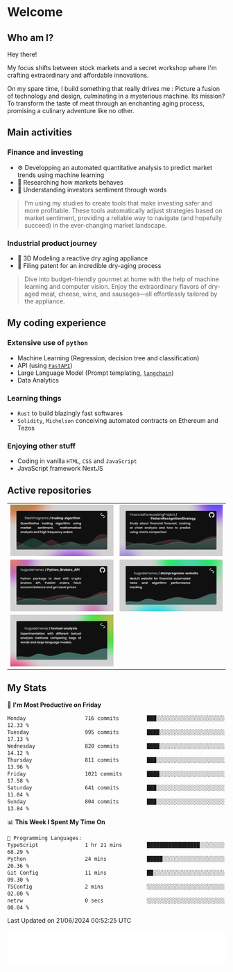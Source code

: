 # Welcome 

## Who am I?

Hey there! 

My focus shifts between stock markets and a secret workshop where I'm crafting extraordinary and affordable innovations. 



On my spare time, I build something that really drives me :
Picture a fusion of technology and design, culminating in a mysterious machine. 
Its mission? To transform the taste of meat through an enchanting aging process, promising a culinary adventure like no other.

## Main activities

### Finance and investing
* ⚙️ Developping an automated quantitative analysis to predict market trends using machine learning
* 📝 Researching how markets behaves
* 🧠 Understanding investors sentiment through words

> I'm using my studies to create tools that make investing safer and more profitable. These tools automatically adjust strategies based on market sentiment, providing a reliable way to navigate (and hopefully succeed) in the ever-changing market landscape.

### Industrial product journey
* 🚀 3D Modeling a reactive dry aging appliance
* 📎 Filing patent for an incredible dry-aging process

> Dive into budget-friendly gourmet at home with the help of machine learning and computer vision. Enjoy the extraordinary flavors of dry-aged meat, cheese, wine, and sausages—all effortlessly tailored by the appliance.

## My coding experience

### Extensive use of `python` 

* Machine Learning (Regression, decision tree and classification)
* API (using [`FastAPI`](https://fastapi.tiangolo.com))
* Large Language Model (Prompt templating, [`langchain`](https://python.langchain.com/docs/get_started/introduction))
* Data Analytics

### Learning things

* `Rust` to build blazingly fast softwares
* `Solidity`, `Michelson` conceiving automated contracts on Ethereum and Tezos

### Enjoying other stuff

* Coding in vanilla `HTML`, `CSS` and `JavaScript` 
* JavaScript framework NextJS
  
## Active repositories
|||
| ------------- | ------------- |
|[![Python Trading Algorithm](assets/base_python_architecture.png)](https://github.com/SteinPrograms/base-python-architecture)|[![Quantitative Prediction](assets/pattern_recognition_strategy.png)](https://github.com/FinancialForecastingProject/PatternRecognitionStrategy.git)|
|[![Broker SDK](assets/python_brokers_api.png)](https://github.com/hugodemenez/Python_Brokers_API)|[![NextJS Website](assets/steinprograms-website.png)](https://github.com/hugodemenez/steinprograms-website)|
|[![Textual](assets/textual-analysis.png)](https://github.com/hugodemenez/textual-analysis)||


## My Stats

<!--START_SECTION:waka-->
📅 **I'm Most Productive on Friday** 

```text
Monday                   716 commits         ███░░░░░░░░░░░░░░░░░░░░░░   12.33 % 
Tuesday                  995 commits         ████░░░░░░░░░░░░░░░░░░░░░   17.13 % 
Wednesday                820 commits         ████░░░░░░░░░░░░░░░░░░░░░   14.12 % 
Thursday                 811 commits         ███░░░░░░░░░░░░░░░░░░░░░░   13.96 % 
Friday                   1021 commits        ████░░░░░░░░░░░░░░░░░░░░░   17.58 % 
Saturday                 641 commits         ███░░░░░░░░░░░░░░░░░░░░░░   11.04 % 
Sunday                   804 commits         ███░░░░░░░░░░░░░░░░░░░░░░   13.84 % 
```


📊 **This Week I Spent My Time On** 

```text
💬 Programming Languages: 
TypeScript               1 hr 21 mins        █████████████████░░░░░░░░   68.29 % 
Python                   24 mins             █████░░░░░░░░░░░░░░░░░░░░   20.36 % 
Git Config               11 mins             ██░░░░░░░░░░░░░░░░░░░░░░░   09.30 % 
TSConfig                 2 mins              ░░░░░░░░░░░░░░░░░░░░░░░░░   02.00 % 
netrw                    0 secs              ░░░░░░░░░░░░░░░░░░░░░░░░░   00.04 % 
```


 Last Updated on 21/06/2024 00:52:25 UTC
<!--END_SECTION:waka-->

![Coding metrics](metrics.plugin.wakatime.svg)
